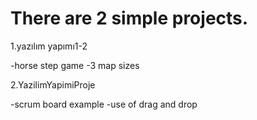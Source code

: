 # There are 2 simple projects.


1.yazılım yapımı1-2

-horse step game
-3 map sizes

2.YazilimYapimiProje

-scrum board example
-use of drag and drop
